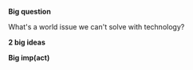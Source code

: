 **Big question**

  

What's a world issue we can't solve with technology?

  

  

**2 big ideas**

  

**Big imp(act)**